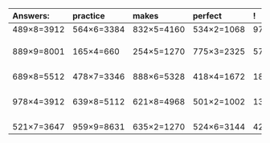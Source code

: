 | Answers: | practice | makes | perfect | ! |
| :--- | :--- | :--- | :--- | :--- |
| 489×8=3912 | 564×6=3384 | 832×5=4160 | 534×2=1068 | 978×4=3912 | 
|   |   |   |   |   | 
|   |   |   |   |   | 
|   |   |   |   |   | 
| 889×9=8001 | 165×4=660 | 254×5=1270 | 775×3=2325 | 575×8=4600 | 
|   |   |   |   |   | 
|   |   |   |   |   | 
|   |   |   |   |   | 
|   |   |   |   |   | 
| 689×8=5512 | 478×7=3346 | 888×6=5328 | 418×4=1672 | 181×4=724 | 
|   |   |   |   |   | 
|   |   |   |   |   | 
|   |   |   |   |   | 
|   |   |   |   |   | 
| 978×4=3912 | 639×8=5112 | 621×8=4968 | 501×2=1002 | 131×8=1048 | 
|   |   |   |   |   | 
|   |   |   |   |   | 
|   |   |   |   |   | 
|   |   |   |   |   | 
| 521×7=3647 | 959×9=8631 | 635×2=1270 | 524×6=3144 | 423×7=2961 | 
